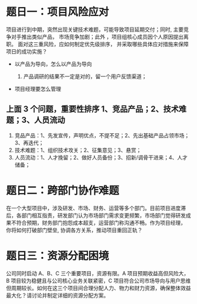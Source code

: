 # 题日一：项目风险应对

项目进行到中期，突然出现关键技术难题，可能导致项目延期交付；同时, 主要竞争对手推出类似产品， 市场竞争加剧；此外 ，项目组核心成员因个人原因提出离职。 面对这三重风险，应如何制定优先级排序， 并采取哪些具体应对措施来保障项日的成功实施？

- 以产品为导向，怎么以产品为导向

  1. 产品调研的结果不一定是对的，留一个用户反馈渠道；

- 项目经理要怎么管理

## 上面 3 个问题，重要性排序 1、竞品产品；2、技术难题；3、人员流动

1. 竞品产品：1、先发宣传，声明优点，不提不足；2、先出基础产品占领市场；3、再迭代；
2. 技术难题：1、组织技术攻关；2、征集意见；3、悬赏；
3. 人员流动：1、人才挽留；2、做好人员备份；3、招新/调骨干进来；4、人才储备；

# 题日二：跨部门协作难题

在一个大型项目中，涉及研发、市场、财务、运营等多个部门。目前项目进度滞后，各部门相互指责，研发部门认为市场部门需求变更频繁，市场部门觉得研发成果不符合预期，财务部门抱怨成本超支，运营部门称沟通不畅。作为项目经理， 你将如何打破部门壁垒, 协调各方关系，推动项目重回正轨？

# 题日三：资源分配困境

公司同时启动 A、B、C 三个重要项目，资源有限。A 项目预期收益高但风险大，B 项目较为稳健且与公司核心业务关联紧密，C 项目符合公司市场导向与用户思维但周期较长。如何在这三个项目间合理分配人力、物力和财力资源，确保整体效益最大化？请讨论并制定详细的资源分配方案。
